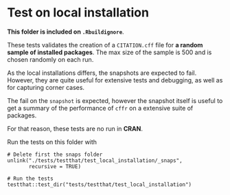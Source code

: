 # Test on local installation

**This folder is included on `.Rbuildignore`**. 

These tests validates the creation of a `CITATION.cff` file for 
**a random sample of installed packages**. The max size of the sample is 500
and is chosen randomly on each run.

As the local installations differs, the snapshots are expected to fail. However,
they are quite useful for extensive tests and debugging, as well as for 
capturing corner cases.
 

The fail on the `snapshot` is expected, however the snapshot itself is useful
to get a summary of the performance of `cffr` on a extensive suite of packages.

For that reason, these tests are no run in **CRAN**.

Run the tests on this folder with 

```
# Delete first the snaps folder
unlink("./tests/testthat/test_local_installation/_snaps", 
       recursive = TRUE)

# Run the tests
testthat::test_dir("tests/testthat/test_local_installation")

```
